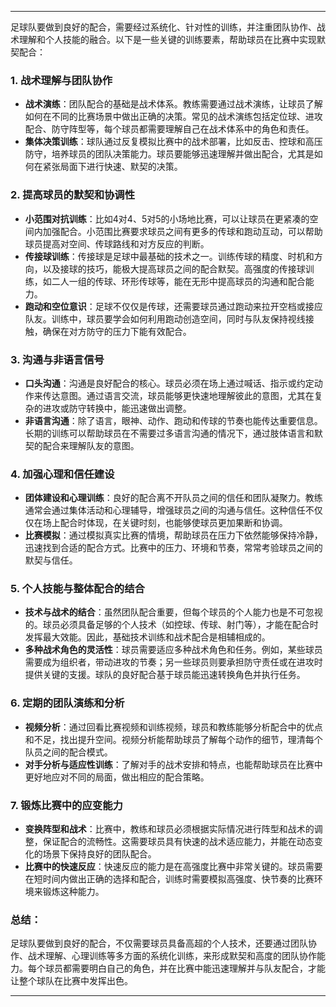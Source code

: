 
---

足球队要做到良好的配合，需要经过系统化、针对性的训练，并注重团队协作、战术理解和个人技能的融合。以下是一些关键的训练要素，帮助球员在比赛中实现默契配合：

### 1. **战术理解与团队协作**

- **战术演练**：团队配合的基础是战术体系。教练需要通过战术演练，让球员了解如何在不同的比赛场景中做出正确的决策。常见的战术演练包括定位球、进攻配合、防守阵型等，每个球员都需要理解自己在战术体系中的角色和责任。
- **集体决策训练**：球队通过反复模拟比赛中的战术部署，比如反击、控球和高压防守，培养球员的团队决策能力。球员要能够迅速理解并做出配合，尤其是如何在紧张局面下进行快速、默契的决策。

### 2. **提高球员的默契和协调性**

- **小范围对抗训练**：比如4对4、5对5的小场地比赛，可以让球员在更紧凑的空间内加强配合。小范围比赛要求球员之间有更多的传球和跑动互动，可以帮助球员提高对空间、传球路线和对方反应的判断。
- **传接球训练**：传接球是足球中最基础的技术之一。训练传球的精度、时机和方向，以及接球的技巧，能极大提高球员之间的配合默契。高强度的传接球训练，如二人一组的传球、环形传球等，能在无形中提高球员的沟通和配合能力。
- **跑动和空位意识**：足球不仅仅是传球，还需要球员通过跑动来拉开空档或接应队友。训练中，球员要学会如何利用跑动创造空间，同时与队友保持视线接触，确保在对方防守的压力下能有效配合。

### 3. **沟通与非语言信号**

- **口头沟通**：沟通是良好配合的核心。球员必须在场上通过喊话、指示或约定动作来传达意图。通过语言交流，球员能够更快速地理解彼此的意图，尤其在复杂的进攻或防守转换中，能迅速做出调整。
- **非语言沟通**：除了语言，眼神、动作、跑动和传球的节奏也能传达重要信息。长期的训练可以帮助球员在不需要过多语言沟通的情况下，通过肢体语言和默契的配合来理解队友的意图。

### 4. **加强心理和信任建设**

- **团体建设和心理训练**：良好的配合离不开队员之间的信任和团队凝聚力。教练通常会通过集体活动和心理辅导，增强球员之间的沟通与信任。这种信任不仅仅在场上配合时体现，在关键时刻，也能够使球员更加果断和协调。
- **比赛模拟**：通过模拟真实比赛的情境，帮助球员在压力下依然能够保持冷静，迅速找到合适的配合方式。比赛中的压力、环境和节奏，常常考验球员之间的默契与信任。

### 5. **个人技能与整体配合的结合**

- **技术与战术的结合**：虽然团队配合重要，但每个球员的个人能力也是不可忽视的。球员必须具备足够的个人技术（如控球、传球、射门等），才能在配合时发挥最大效能。因此，基础技术训练和战术配合是相辅相成的。
- **多种战术角色的灵活性**：球员需要适应多种战术角色和任务。例如，某些球员需要成为组织者，带动进攻的节奏；另一些球员则要承担防守责任或在进攻时提供关键的支援。球队的良好配合基于球员能迅速转换角色并执行任务。

### 6. **定期的团队演练和分析**

- **视频分析**：通过回看比赛视频和训练视频，球员和教练能够分析配合中的优点和不足，找出提升空间。视频分析能帮助球员了解每个动作的细节，理清每个队员之间的配合模式。
- **对手分析与适应性训练**：了解对手的战术安排和特点，也能帮助球员在比赛中更好地应对不同的局面，做出相应的配合策略。

### 7. **锻炼比赛中的应变能力**

- **变换阵型和战术**：比赛中，教练和球员必须根据实际情况进行阵型和战术的调整，保证配合的流畅性。这需要球员具有快速的战术适应能力，并能在动态变化的场景下保持良好的团队配合。
- **比赛中的快速反应**：快速反应的能力是在高强度比赛中非常关键的。球员需要在短时间内做出正确的选择和配合，训练时需要模拟高强度、快节奏的比赛环境来锻炼这种能力。

### 总结：

足球队要做到良好的配合，不仅需要球员具备高超的个人技术，还要通过团队协作、战术理解、心理训练等多方面的系统化训练，来形成默契和高度的团队协作能力。每个球员都需要明白自己的角色，并在比赛中能迅速理解并与队友配合，才能让整个球队在比赛中发挥出色。

---


